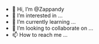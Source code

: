 - 👋 Hi, I’m @Zappandy
- 👀 I’m interested in ...
- 🌱 I’m currently learning ...
- 💞️ I’m looking to collaborate on ...
- 📫 How to reach me ...

<!---
Zappandy/Zappandy is a ✨ special ✨ repository because its `README.md` (this file) appears on your GitHub profile.
You can click the Preview link to take a look at your changes.
--->

